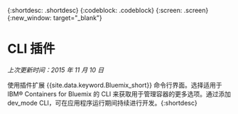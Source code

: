 {:shortdesc: .shortdesc}
{:codeblock: .codeblock}
{:screen: .screen}
{:new_window: target="_blank"}

# CLI 插件
*上次更新时间：2015 年 11 月 10 日*

使用插件扩展 {{site.data.keyword.Bluemix_short}} 命令行界面。选择适用于 IBM® Containers for Bluemix 的 CLI 来获取用于管理容器的更多选项。通过添加 dev_mode CLI，可在应用程序运行期间持续进行开发。{:shortdesc}
